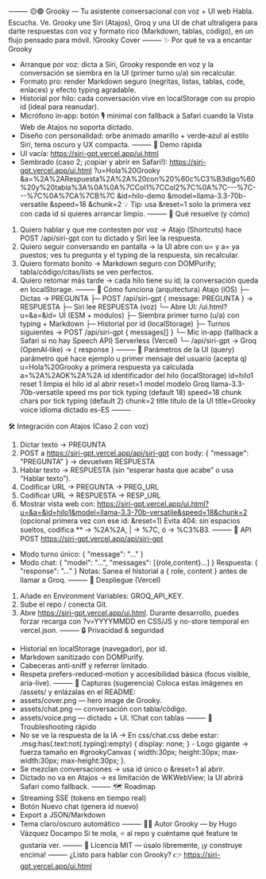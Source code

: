 ⸻
🟡🟢 Grooky — Tu asistente conversacional con voz + UI web
Habla. Escucha. Ve. Grooky une Siri (Atajos), Groq y una UI de chat ultraligera para darte respuestas con voz y formato rico (Markdown, tablas, código), en un flujo pensado para móvil.
!Grooky Cover
⸻
✨ Por qué te va a encantar Grooky
- Arranque por voz: dicta a Siri, Grooky responde en voz y la conversación se siembra en la UI (primer turno u/a) sin recalcular.
- Formato pro: render Markdown seguro (negritas, listas, tablas, code, enlaces) y efecto typing agradable.
- Historial por hilo: cada conversación vive en localStorage con su propio id (ideal para reanudar).
- Micrófono in‑app: botón 🎙️ minimal con fallback a Safari cuando la Vista Web de Atajos no soporta dictado.
- Diseño con personalidad: orbe animado amarillo + verde‑azul al estilo Siri, tema oscuro y UX compacta.
⸻
🧪 Demo rápida
- UI vacía: https://siri-gpt.vercel.app/ui.html
- Sembrado (caso 2; ¡copiar y abrir en Safari!):
https://siri-gpt.vercel.app/ui.html ?u=Hola%20Grooky &a=%2A%2ARespuesta%2A%2A%20con%20%60c%C3%B3digo%60%20y%20tabla%3A%0A%0A%7CCol1%7CCol2%7C%0A%7C---%7C---%7C%0A%7CA%7CB%7C &id=hilo-demo &model=llama-3.3-70b-versatile &speed=18 &chunk=2 💡 Tip: usa &reset=1 solo la primera vez con cada id si quieres arrancar limpio.
⸻
🚀 Qué resuelve (y cómo)
1. Quiero hablar y que me contesten por voz → Atajo (Shortcuts) hace POST /api/siri-gpt con tu dictado y Siri lee la respuesta.
2. Quiero seguir conversando en pantalla → la UI abre con u= y a= ya puestos; ves tu pregunta y el typing de la respuesta, sin recalcular.
3. Quiero formato bonito → Markdown seguro con DOMPurify; tabla/código/citas/lists se ven perfectos.
4. Quiero retomar más tarde → cada hilo tiene su id; la conversación queda en localStorage.
⸻
🧩 Cómo funciona (arquitectura)
Atajo (iOS) ├─ Dictas → PREGUNTA ├─ POST /api/siri-gpt { message: PREGUNTA } → RESPUESTA ├─ Siri lee RESPUESTA (voz) └─ Abre UI: /ui.html?u=&a=&id= UI (ESM + módulos) ├─ Siembra primer turno (u/a) con typing + Markdown ├─ Historial por id (localStorage) ├─ Turnos siguientes → POST /api/siri-gpt { messages[] } └─ Mic in‑app (fallback a Safari si no hay Speech API) Serverless (Vercel) └─ /api/siri-gpt → Groq (OpenAI‑like) → { response } ⸻
🧭 Parámetros de la UI (query)
parámetro
qué hace
ejemplo
u
primer mensaje del usuario (acepta q)
u=Hola%20Grooky
a
primera respuesta ya calculada
a=%2A%2AOK%2A%2A
id
identificador del hilo (localStorage)
id=hilo1
reset
1 limpia el hilo id al abrir
reset=1
model
modelo Groq
llama-3.3-70b-versatile
speed
ms por tick typing (default 18)
speed=18
chunk
chars por tick typing (default 2)
chunk=2
title
título de la UI
title=Grooky
voice
idioma dictado
es-ES
⸻

🛠️ Integración con Atajos (Caso 2 con voz)
1. Dictar texto → PREGUNTA
2. POST a https://siri-gpt.vercel.app/api/siri-gpt con body:
{ "message": "PREGUNTA" } → devuelven RESPUESTA
3. Hablar texto → RESPUESTA (sin “esperar hasta que acabe” o usa “Hablar texto”).
4. Codificar URL → PREGUNTA → PREG_URL
5. Codificar URL → RESPUESTA → RESP_URL
6. Mostrar vista web con:
https://siri-gpt.vercel.app/ui.html?u=&a=&id=hilo1&model=llama-3.3-70b-versatile&speed=18&chunk=2 (opcional primera vez con ese id: &reset=1)
Evita 404: sin espacios sueltos, codifica ** → %2A%2A, | → %7C, ó → %C3%B3.
⸻
🔌 API
POST https://siri-gpt.vercel.app/api/siri-gpt
- Modo turno único: { "message": "..." }
- Modo chat: { "model": "...", "messages": [{role,content}...] } Respuesta: { "response": "..." } Notas: Sanea el historial a { role, content } antes de llamar a Groq.
⸻
🧰 Despliegue (Vercel)
1. Añade en Environment Variables: GROQ_API_KEY.
2. Sube el repo / conecta Git.
3. Abre https://siri-gpt.vercel.app/ui.html.
Durante desarrollo, puedes forzar recarga con ?v=YYYYMMDD en CSS/JS y no-store temporal en vercel.json.
⸻
🔒 Privacidad & seguridad
- Historial en localStorage (navegador), por id.
- Markdown sanitizado con DOMPurify.
- Cabeceras anti‑sniff y referrer limitado.
- Respeta prefers-reduced-motion y accesibilidad básica (focus visible, aria-live).
⸻
📸 Capturas (sugerencia)
Coloca estas imágenes en /assets/ y enlázalas en el README:
- assets/cover.png — hero image de Grooky.
- assets/chat.png — conversación con tabla/código.
- assets/voice.png — dictado + UI.
!Chat con tablas ⸻
🐞 Troubleshooting rápido
- No se ve la respuesta de la IA → En css/chat.css debe estar:
.msg:has(.text:not(.typing):empty) { display: none; } - Logo gigante → fuerza tamaño en #grookyCanvas { width:30px; height:30px; max-width:30px; max-height:30px; }.
- Se mezclan conversaciones → usa id único o &reset=1 al abrir.
- Dictado no va en Atajos → es limitación de WKWebView; la UI abrirá Safari como fallback.
⸻
🗺️ Roadmap
- Streaming SSE (tokens en tiempo real)
- Botón Nuevo chat (genera id nuevo)
- Export a JSON/Markdown
- Tema claro/oscuro automático
⸻
🧑‍💻 Autor
Grooky — by Hugo Vázquez Docampo
Si te mola, ⭐️ al repo y cuéntame qué feature te gustaría ver.
⸻
📄 Licencia
MIT — úsalo libremente, ¡y construye encima!
⸻
¿Listo para hablar con Grooky? 👉 https://siri-gpt.vercel.app/ui.html

